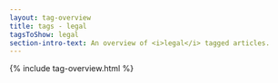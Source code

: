 ```yaml
---
layout: tag-overview
title: tags - legal
tagsToShow: legal
section-intro-text: An overview of <i>legal</i> tagged articles.
---
```


{% include tag-overview.html %}